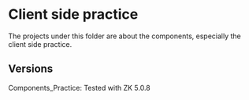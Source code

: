 # Client side practice
The projects under this folder are about the components, especially the client side practice.

## Versions
Components_Practice: Tested with ZK 5.0.8